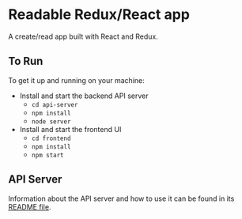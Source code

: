 # Readable Redux/React app

A create/read app built with React and Redux.

## To Run

To get it up and running on your machine:

* Install and start the backend API server
    - `cd api-server`
    - `npm install`
    - `node server`
* Install and start the frontend UI
    - `cd frontend`
    - `npm install`
    - `npm start`

## API Server

Information about the API server and how to use it can be found in its [README file](api-server/README.md).
